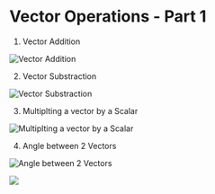 # Vector Operations - Part 1

1. Vector Addition

![Vector Addition](https://github.com/JaydeepAgravat/image/blob/main/vector_addition.png)

2. Vector Substraction

![Vector Substraction](https://github.com/JaydeepAgravat/image/blob/main/vector_substraction.png)

3. Multiplting a vector by a Scalar

![Multiplting a vector by a Scalar](https://github.com/JaydeepAgravat/image/blob/main/multiplying_vector_by_scalar.png)

4. Angle between 2 Vectors

![Angle between 2 Vectors]()

<img src="https://github.com/JaydeepAgravat/image/blob/main/angle_between_2_vectors.png">
